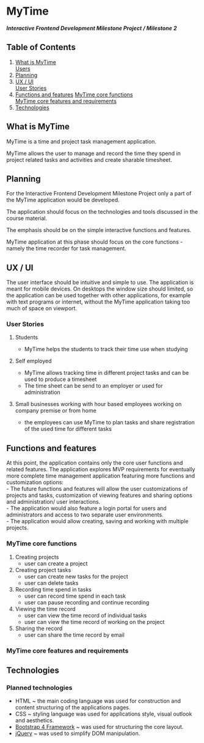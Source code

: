 # MyTime

**_Interactive Frontend Development Milestone Project / Milestone 2_**

## Table of Contents

1. [What is MyTime](#what-is-mytime)  
[Users](#users)  
2. [Planning](#planning)  
3. [UX / UI](#ux-/-ui)  
[User Stories](#user-stories)
4. [Functions and features](#functions-and-features)
[MyTime core functions](#mytime-core-functions)  
[MyTime core features and requirements](#mytime-core-features-and-requirements)
5. [Technologies](#technologies)

## What is MyTime

MyTime is a time and project task management application.

MyTime allows the user to manage and record the time they spend in project related tasks and activities and create sharable timesheet.

## Planning

For the Interactive Frontend Development Milestone Project only a part of the MyTime application would be developed.

The application should focus on the technologies and tools discussed in the course material.

The emphasis should be on the simple interactive functions and features.

MyTime application at this phase should focus on the core functions - namely the time recorder for task management.

## UX / UI

The user interface should be intuitive and simple to use. The application is meant for mobile devices. On desktops the window size should limited, so the application can be used together with other applications, for example with text programs or internet, without the MyTime application taking too much of space on viewport.  

### User Stories

1. Students
    - MyTime helps the students to track their time use when studying

2. Self employed
    - MyTime allows tracking time in different project tasks and can be used to produce a timesheet  
    - The time sheet can be send to an employer or used for administration

3. Small businesses working with hour based employees working on company premise or from home
    - the employees can use MyTime to plan tasks and share registration of the used time for different tasks

## Functions and features

At this point, the application contains only the core user functions and related features.
The application explores MVP requirements for eventually more complete time management application featuring more functions and customization options:  
    - The future functions and features will allow the user customizations of projects and tasks, customization of viewing features and sharing options and administration/ user interactions.  
    - The application would also feature a login portal for users and administrators and access to two separate user environments.  
    - The application would allow creating, saving and working with multiple projects.

### MyTime core functions  

1. Creating projects  
    - user can create a project  
2. Creating project tasks
    - user can create new tasks for the project  
    - user can delete tasks
3. Recording time spend in tasks
    - user can record time spend in each task
    - user can pause recording and continue recording
4. Viewing the time record
    - user can view the time record of individual tasks
    - user can view the time record of working on the project
5. Sharing the record
    - user can share the time record by email

### MyTime core features and requirements

## Technologies  

### Planned technologies

- HTML ~ the main coding language was used for construction and content structuring of the applications pages.
- CSS ~ styling language was used for applications style, visual outlook and aesthetics.
- [Bootstrap 4 Framework](https://getbootstrap.com/) ~ was used for structuring the core layout.  
- [jQuery](https://jquery.com) ~ was used to simplify DOM manipulation.
